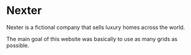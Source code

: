 # Nexter
Nexter is a fictional company that sells luxury homes across the world.

The main goal of this website was basically to use as many grids as possible.
